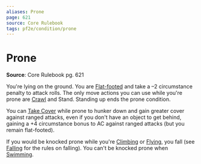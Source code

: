 ```yaml
---
aliases: Prone
page: 621
source: Core Rulebook
tags: pf2e/condition/prone
---
```


# Prone

**Source**: Core Rulebook pg. 621

You're lying on the ground. You are [Flat-footed](Flat-footed.md) and take a –2 circumstance penalty to attack rolls. The only move actions you can use while you're prone are [Crawl](../Rules/Actions/Crawl.md) and Stand. Standing up ends the prone condition.

You can [Take Cover](../Rules/Actions/Take%20Cover.md) while prone to hunker down and gain greater cover against ranged attacks, even if you don't have an object to get behind, gaining a +4 circumstance bonus to AC against ranged attacks (but you remain flat-footed).

If you would be knocked prone while you're [Climbing](../Rules/Actions/Climb.md) or [Flying](1%20TTRPG/PF2e%20Wiki/Actions/Fly), you fall (see [Falling](../Rules/Falling.md) for the rules on falling). You can't be knocked prone when [Swimming](../Rules/Actions/Swim.md).
